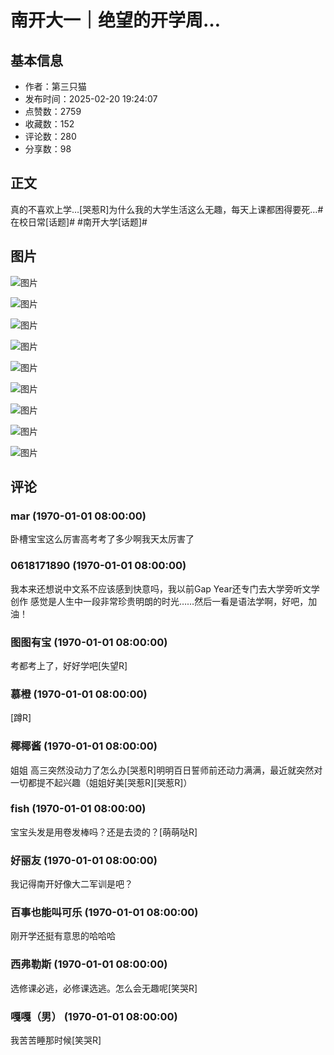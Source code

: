 # 南开大一｜绝望的开学周…

## 基本信息

- 作者：第三只猫
- 发布时间：2025-02-20 19:24:07
- 点赞数：2759
- 收藏数：152
- 评论数：280
- 分享数：98

## 正文

真的不喜欢上学…[哭惹R]为什么我的大学生活这么无趣，每天上课都困得要死…#在校日常[话题]# #南开大学[话题]#

## 图片

![图片](images/af3e1dff210f3e7b3f7e31e066d6862c.jpg)

![图片](images/00dd62558679a29aa1cffa2b9b223d51.jpg)

![图片](images/b9e73c55664d3f4f75ffd0e8c1539ea6.jpg)

![图片](images/fb22ef0fb5ebd0ed3e648e021ab40182.jpg)

![图片](images/d99fcc691696e9cbffa4863564f1a14b.jpg)

![图片](images/7a2c8941d666983d70e908b38263a2a9.jpg)

![图片](images/839176732b540627f2d03e1bc8e3751d.jpg)

![图片](images/ebd062d25b8892720a302203a1073139.jpg)

![图片](images/ea1c5dfd5eaf266e8e0d9231a99ca3a6.jpg)

## 评论

### mar (1970-01-01 08:00:00)

卧槽宝宝这么厉害高考考了多少啊我天太厉害了

### 0618171890 (1970-01-01 08:00:00)

我本来还想说中文系不应该感到快意吗，我以前Gap Year还专门去大学旁听文学创作 感觉是人生中一段非常珍贵明朗的时光……然后一看是语法学啊，好吧，加油！

### 图图有宝 (1970-01-01 08:00:00)

考都考上了，好好学吧[失望R]

### 慕橙 (1970-01-01 08:00:00)

[蹲R]

### 椰椰酱 (1970-01-01 08:00:00)

姐姐 高三突然没动力了怎么办[哭惹R]明明百日誓师前还动力满满，最近就突然对一切都提不起兴趣（姐姐好美[哭惹R][哭惹R]）

### fish (1970-01-01 08:00:00)

宝宝头发是用卷发棒吗？还是去烫的？[萌萌哒R]

### 好丽友 (1970-01-01 08:00:00)

我记得南开好像大二军训是吧？

### 百事也能叫可乐 (1970-01-01 08:00:00)

刚开学还挺有意思的哈哈哈

### 西弗勒斯 (1970-01-01 08:00:00)

选修课必逃，必修课选逃。怎么会无趣呢[笑哭R]

### 嘎嘎（男） (1970-01-01 08:00:00)

我苦苦睡那时候[笑哭R]

